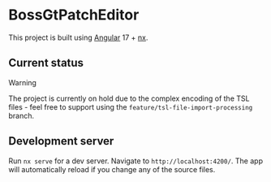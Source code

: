 # BossGtPatchEditor

This project is built using [Angular](https://angular.dev) 17 + [nx](https://nx.dev).

## Current status

> [!WARNING]  
> The project is currently on hold due to the complex encoding of the TSL files - feel free to support using the `feature/tsl-file-import-processing` branch.

## Development server

Run `nx serve` for a dev server. Navigate to `http://localhost:4200/`. The app will automatically reload if you change any of the source files.
